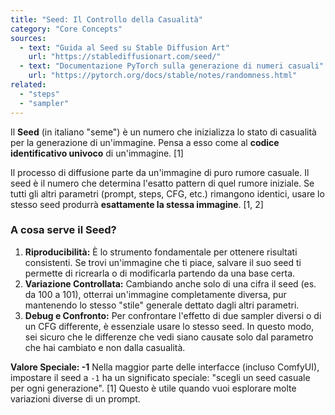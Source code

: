 ```yaml
---
title: "Seed: Il Controllo della Casualità"
category: "Core Concepts"
sources:
  - text: "Guida al Seed su Stable Diffusion Art"
    url: "https://stablediffusionart.com/seed/"
  - text: "Documentazione PyTorch sulla generazione di numeri casuali"
    url: "https://pytorch.org/docs/stable/notes/randomness.html"
related:
  - "steps"
  - "sampler"
---
```


Il **Seed** (in italiano "seme") è un numero che inizializza lo stato di casualità per la generazione di un'immagine. Pensa a esso come al **codice identificativo univoco** di un'immagine. [1]

Il processo di diffusione parte da un'immagine di puro rumore casuale. Il seed è il numero che determina l'esatto pattern di quel rumore iniziale. Se tutti gli altri parametri (prompt, steps, CFG, etc.) rimangono identici, usare lo stesso seed produrrà **esattamente la stessa immagine**. [1, 2]

### A cosa serve il Seed?

1.  **Riproducibilità:** È lo strumento fondamentale per ottenere risultati consistenti. Se trovi un'immagine che ti piace, salvare il suo seed ti permette di ricrearla o di modificarla partendo da una base certa.
2.  **Variazione Controllata:** Cambiando anche solo di una cifra il seed (es. da 100 a 101), otterrai un'immagine completamente diversa, pur mantenendo lo stesso "stile" generale dettato dagli altri parametri.
3.  **Debug e Confronto:** Per confrontare l'effetto di due sampler diversi o di un CFG differente, è essenziale usare lo stesso seed. In questo modo, sei sicuro che le differenze che vedi siano causate solo dal parametro che hai cambiato e non dalla casualità.

**Valore Speciale: -1**
Nella maggior parte delle interfacce (incluso ComfyUI), impostare il seed a `-1` ha un significato speciale: "scegli un seed casuale per ogni generazione". [1] Questo è utile quando vuoi esplorare molte variazioni diverse di un prompt.